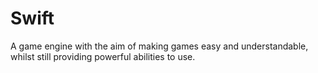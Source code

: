 # Swift
A game engine with the aim of making games easy and understandable, whilst still providing powerful abilities to use.
